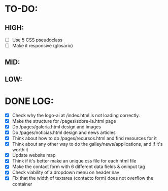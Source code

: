 # TO-DO:

## HIGH:

- [ ] Use 5 CSS pseudoclass
- [ ] Make it responsive (glosario)

## MID:

## LOW:

# DONE LOG: 

- [x]  Check why the logo-ai at /index.html is not loading correctly.
- [x]  Make the structure for /pages/sobre-ia.html page
- [x] Do /pages/galeria.html design and images
- [x] Do /pages/noticias.html design and news articles
- [x] Think about how to do /pages/recursos.html and find resources for it
- [x] Think about any other way to do the galley/news/applications, and if it's worth it
- [x] Update website map
- [x] Think if it's better make an unique css file for each html file
- [x] Make the contact form with 6 different data fields & oninput tag
- [x] Check viability of a dropdown menu on header nav
- [x] Fix that the width of textarea (contacto form) does not overflow the container